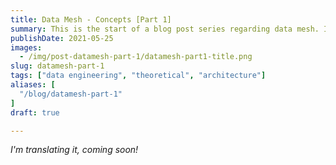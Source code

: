 ```yaml
---
title: Data Mesh - Concepts [Part 1]
summary: This is the start of a blog post series regarding data mesh. In this post, we are going to discuss concepts and then we jump into the architectural aspect of it.
publishDate: 2021-05-25
images:
  - /img/post-datamesh-part-1/datamesh-part1-title.png
slug: datamesh-part-1
tags: ["data engineering", "theoretical", "architecture"]
aliases: [
  "/blog/datamesh-part-1"
]
draft: true

---
```


*I'm translating it, coming soon!*
